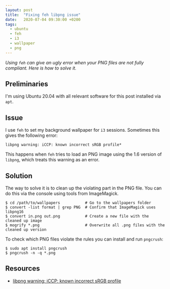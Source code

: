 ```yaml
---
layout: post
title:  "Fixing feh libpng issue"
date:   2020-07-04 09:30:00 +0200
tags:   
  - ubuntu
  - feh
  - i3
  - wallpaper
  - png
---
```

*Using `feh` can give an ugly error when your PNG files are not fully compliant. Here is how to solve it.*

## Preliminaries
I'm using Ubuntu 20.04 with all relevant software for this post installed via `apt`.

## Issue
I use `feh` to set my background wallpaper for `i3` sessions. Sometimes this gives the following error: 
```text
libpng warning: iCCP: known incorrect sRGB profile*
```
This happens when `feh` tries to load an PNG image using the 1.6 version of `libpng`, which treats this warning as an error. 

## Solution
The way to solve it is to clean up the violating part in the PNG file. You can do this via the console using tools from ImageMagick.

```console
$ cd /path/to/wallpapers           # Go to the wallpapers folder
$ convert -list format | grep PNG  # Confirm that ImageMagick uses libpng16
$ convert in.png out.png           # Create a new file with the cleaned up image
$ mogrify *.png                    # Overwrite all .png files with the cleaned up version
```

To check which PNG files violate the rules you can install and run `pngcrush`:
```console
$ sudo apt install pngcrush
$ pngcrush -n -q *.png
```

## Resources
- [libpng warning: iCCP: known incorrect sRGB profile][stackoverflow]

[stackoverflow]: https://stackoverflow.com/questions/22745076/libpng-warning-iccp-known-incorrect-srgb-profile

